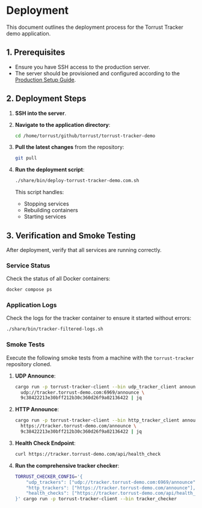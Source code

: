 # Deployment

This document outlines the deployment process for the Torrust Tracker demo application.

## 1. Prerequisites

- Ensure you have SSH access to the production server.
- The server should be provisioned and configured according to the
  [Production Setup Guide](./production-setup.md).

## 2. Deployment Steps

1. **SSH into the server**.

2. **Navigate to the application directory**:

   ```bash
   cd /home/torrust/github/torrust/torrust-tracker-demo
   ```

3. **Pull the latest changes** from the repository:

   ```bash
   git pull
   ```

4. **Run the deployment script**:

   ```bash
   ./share/bin/deploy-torrust-tracker-demo.com.sh
   ```

   This script handles:

   - Stopping services
   - Rebuilding containers
   - Starting services

## 3. Verification and Smoke Testing

After deployment, verify that all services are running correctly.

### Service Status

Check the status of all Docker containers:

```bash
docker compose ps
```

### Application Logs

Check the logs for the tracker container to ensure it started without errors:

```bash
./share/bin/tracker-filtered-logs.sh
```

### Smoke Tests

Execute the following smoke tests from a machine with the `torrust-tracker` repository cloned.

1. **UDP Announce**:

   ```bash
   cargo run -p torrust-tracker-client --bin udp_tracker_client announce \
     udp://tracker.torrust-demo.com:6969/announce \
     9c38422213e30bff212b30c360d26f9a02136422 | jq
   ```

2. **HTTP Announce**:

   ```bash
   cargo run -p torrust-tracker-client --bin http_tracker_client announce \
     https://tracker.torrust-demo.com/announce \
     9c38422213e30bff212b30c360d26f9a02136422 | jq
   ```

3. **Health Check Endpoint**:

   ```bash
   curl https://tracker.torrust-demo.com/api/health_check
   ```

4. **Run the comprehensive tracker checker**:

   ```bash
   TORRUST_CHECKER_CONFIG='{
       "udp_trackers": ["udp://tracker.torrust-demo.com:6969/announce"],
       "http_trackers": ["https://tracker.torrust-demo.com/announce"],
       "health_checks": ["https://tracker.torrust-demo.com/api/health_check"]
   }' cargo run -p torrust-tracker-client --bin tracker_checker
   ```
